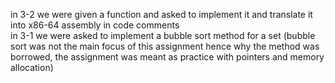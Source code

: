 in 3-2 we were given a function and asked to implement it and translate it into x86-64 assembly in code comments <br>
in 3-1 we were asked to implement a bubble sort method for a set (bubble sort was not the main focus of this assignment hence why the method was borrowed, the assignment was meant as practice with pointers and memory allocation)
